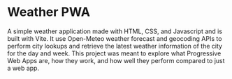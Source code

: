 # Weather PWA

A simple weather application made with HTML, CSS, and Javascript and is built with Vite. It use Open-Meteo weather forecast and geocoding APIs to perform city lookups and retrieve the latest weather information of the city for the day and week. This project was meant to explore what Progressive Web Apps are, how they work, and how well they perform compared to just a web app.
